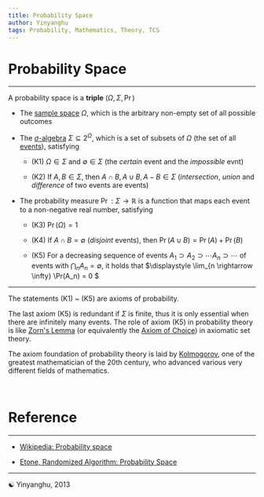```yaml
---
title: Probability Space
author: Yinyanghu
tags: Probability, Mathematics, Theory, TCS
---
```


# Probability Space

---

A probability space is a **triple** $(\Omega, \Sigma, \Pr)$

* The [sample space](http://en.wikipedia.org/wiki/Sample_space) $\Omega$, which is the arbitrary non-empty set of all possible outcomes

* The [$\sigma$-algebra](http://en.wikipedia.org/wiki/Sigma-algebra) $\Sigma \subseteq 2^{\Omega}$, which is a set of subsets of $\Omega$ (the set of all [events](http://en.wikipedia.org/wiki/Event_(probability_theory))), satisfying

    * (K1) $\Omega \in \Sigma$ and $\emptyset \in \Sigma$ (the *certain* event and the *impossible* evnt)

    * (K2) If $A, B \in \Sigma$, then $A \cap B, A \cup B, A - B \in \Sigma$ (*intersection*, *union* and *difference* of two events are events)

* The probability measure $\Pr: \Sigma \rightarrow \mathbb{R}$ is a function that maps each event to a non-negative real number, satisfying

    * (K3) $\Pr(\Omega) = 1$

    * (K4) If $A \cap B = \emptyset$ (*disjoint* events), then $\Pr(A \cup B) = \Pr(A) + \Pr(B)$

    * (K5) For a decreasing sequence of events $A_1 \supset A_2 \supset \cdots A_n \supset \cdots$ of events with $\displaystyle \bigcap_{n}A_n = \emptyset$, it holds that $\displaystyle \lim_{n \rightarrow \infty} \Pr(A_n) = 0 $

---

The statements (K1) ~ (K5) are axioms of probability.

The last axiom (K5) is redundant if $\Sigma$ is finite, thus it is only essential when there are infinitely many events. The role of axiom (K5) in probability theory is like [Zorn's Lemma](http://en.wikipedia.org/wiki/Zorn\'s_lemma) (or equivalently the [Axiom of Choice](http://en.wikipedia.org/wiki/Axiom_of_choice)) in axiomatic set theory.

The axiom foundation of probability theory is laid by [Kolmogorov](http://en.wikipedia.org/wiki/Andrey_Kolmogorov), one of the greatest mathematician of the 20th century, who advanced various very different fields of mathematics.

<br />

# Reference

---

* [Wikipedia: Probability space](http://en.wikipedia.org/wiki/Probability_space)

* [Etone, Randomized Algorithm: Probability Space](http://tcs.nju.edu.cn/wiki/index.php/%E9%9A%8F%E6%9C%BA%E7%AE%97%E6%B3%95_(Fall_2011)/Probability_Space)

---

☯ Yinyanghu, 2013
